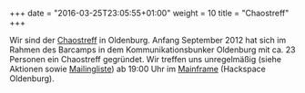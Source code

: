 +++
date = "2016-03-25T23:05:55+01:00"
weight = 10
title = "Chaostreff"
+++

Wir sind der [Chaostreff](http://www.ccc.de/de/club/chaostreffs "Was ist ein Chaostreff?") in Oldenburg.
Anfang September 2012 hat sich im Rahmen des Barcamps in dem Kommunikationsbunker Oldenburg mit ca. 23 Personen ein Chaostreff gegründet.
Wir treffen uns unregelmäßig (siehe Aktionen sowie [Mailingliste](#mailinglist)) ab 19:00 Uhr im [Mainframe](http://mainframe.io)
(Hackspace Oldenburg).
